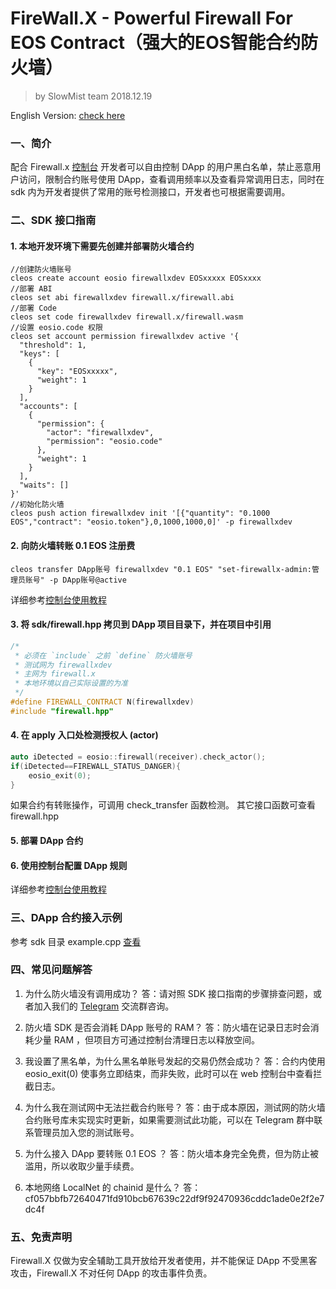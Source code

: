 # FireWall.X - Powerful Firewall For EOS Contract（强大的EOS智能合约防火墙）

> by SlowMist team
> 2018.12.19

English Version: [check here](/README_EN.md)  

### 一、简介
配合 Firewall.x [控制台][1] 开发者可以自由控制 DApp 的用户黑白名单，禁止恶意用户访问，限制合约账号使用 DApp，查看调用频率以及查看异常调用日志，同时在 sdk 内为开发者提供了常用的账号检测接口，开发者也可根据需要调用。

### 二、SDK 接口指南
#### 1. 本地开发环境下需要先创建并部署防火墙合约
```
//创建防火墙账号
cleos create account eosio firewallxdev EOSxxxxx EOSxxxx
//部署 ABI
cleos set abi firewallxdev firewall.x/firewall.abi
//部署 Code
cleos set code firewallxdev firewall.x/firewall.wasm
//设置 eosio.code 权限
cleos set account permission firewallxdev active '{
  "threshold": 1,
  "keys": [
    {
      "key": "EOSxxxxx",
      "weight": 1
    }
  ],
  "accounts": [
    {
      "permission": {
        "actor": "firewallxdev",
        "permission": "eosio.code"
      },
      "weight": 1
    }
  ],
  "waits": []
}'
//初始化防火墙
cleos push action firewallxdev init '[{"quantity": "0.1000 EOS","contract": "eosio.token"},0,1000,1000,0]' -p firewallxdev

```
#### 2. 向防火墙转账 0.1 EOS 注册费
```
cleos transfer DApp账号 firewallxdev "0.1 EOS" "set-firewallx-admin:管理员账号" -p DApp账号@active
```
详细参考[控制台使用教程][2]

#### 3. 将 sdk/firewall.hpp 拷贝到 DApp 项目目录下，并在项目中引用
```c++
/*
 * 必须在 `include` 之前 `define` 防火墙账号
 * 测试网为 firewallxdev
 * 主网为 firewall.x
 * 本地环境以自己实际设置的为准
 */
#define FIREWALL_CONTRACT N(firewallxdev)
#include "firewall.hpp"
```
#### 4. 在 apply 入口处检测授权人 (actor)
```c++
auto iDetected = eosio::firewall(receiver).check_actor();
if(iDetected==FIREWALL_STATUS_DANGER){
    eosio_exit(0);
}
```
如果合约有转账操作，可调用 check_transfer 函数检测。
其它接口函数可查看 firewall.hpp

#### 5. 部署 DApp 合约

#### 6. 使用控制台配置 DApp 规则
详细参考[控制台使用教程][2]

### 三、DApp 合约接入示例
参考 sdk 目录 example.cpp [查看][3]

### 四、常见问题解答
1. 为什么防火墙没有调用成功？
答：请对照 SDK 接口指南的步骤排查问题，或者加入我们的 [Telegram][4] 交流群咨询。

2. 防火墙 SDK 是否会消耗 DApp 账号的 RAM？
答：防火墙在记录日志时会消耗少量 RAM ，但项目方可通过控制台清理日志以释放空间。

3. 我设置了黑名单，为什么黑名单账号发起的交易仍然会成功？
答：合约内使用 eosio_exit(0) 使事务立即结束，而非失败，此时可以在 web 控制台中查看拦截日志。

4. 为什么我在测试网中无法拦截合约账号？
答：由于成本原因，测试网的防火墙合约账号库未实现实时更新，如果需要测试此功能，可以在 Telegram 群中联系管理员加入您的测试账号。

5. 为什么接入 DApp 要转账 0.1 EOS ？
答：防火墙本身完全免费，但为防止被滥用，所以收取少量手续费。

6. 本地网络 LocalNet 的 chainid 是什么？
答：cf057bbfb72640471fd910bcb67639c22df9f92470936cddc1ade0e2f2e7dc4f

### 五、免责声明
Firewall.X 仅做为安全辅助工具开放给开发者使用，并不能保证 DApp 不受黑客攻击，Firewall.X 不对任何 DApp 的攻击事件负责。

  [1]: https://firewallx.io/console/
  [2]: console.md
  [3]: sdk/example.cpp
  [4]: https://t.me/firewallx_io